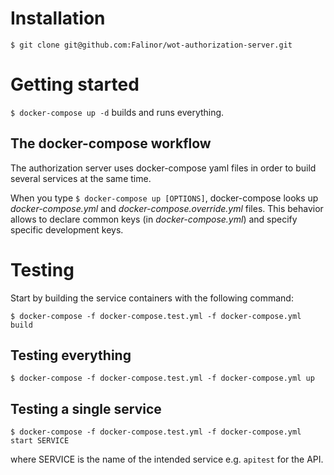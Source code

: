 # Installation

`$ git clone git@github.com:Falinor/wot-authorization-server.git`

# Getting started

`$ docker-compose up -d` builds and runs everything.

## The docker-compose workflow

The authorization server uses docker-compose yaml files in order to build several services
at the same time.

When you type `$ docker-compose up [OPTIONS]`, docker-compose looks up
_docker-compose.yml_ and _docker-compose.override.yml_ files. This behavior
allows to declare common keys (in _docker-compose.yml_) and specify
specific development keys.

# Testing

Start by building the service containers with the following command:

`$ docker-compose -f docker-compose.test.yml -f docker-compose.yml build`

## Testing everything

`$ docker-compose -f docker-compose.test.yml -f docker-compose.yml up`

## Testing a single service

`$ docker-compose -f docker-compose.test.yml -f docker-compose.yml start SERVICE`

where SERVICE is the name of the intended service e.g. `apitest` for the API.
